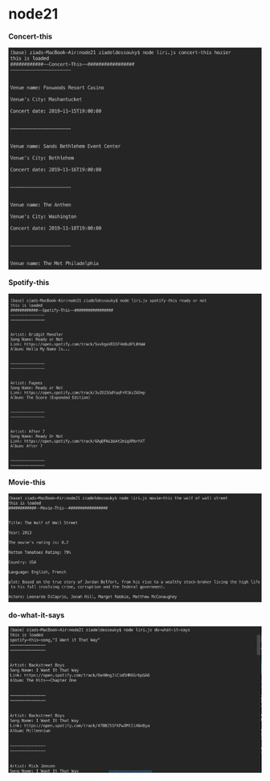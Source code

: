# node21

**Concert-this**

<p align="center">
  <img  src="img/Concert-this.png">
</p>

**Spotify-this**

<p align="center">
  <img  src="img/Spotify-this.png">
</p>

**Movie-this**

<p align="center">
  <img  src="img/movie-this.png">
</p>

**do-what-it-says**

<p align="center">
  <img  src="img/do-what-it-says.png">
</p>
